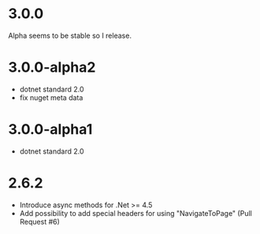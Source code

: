 # 3.0.0

Alpha seems to be stable so I release.

# 3.0.0-alpha2

- dotnet standard 2.0
- fix nuget meta data

# 3.0.0-alpha1

- dotnet standard 2.0

# 2.6.2

- Introduce async methods for .Net >= 4.5
- Add possibility to add special headers for using "NavigateToPage" (Pull Request #6)
